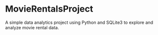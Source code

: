 # MovieRentalsProject
A simple data analytics project using Python and SQLite3 to explore and analyze movie rental data.

